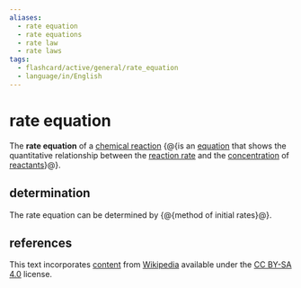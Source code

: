```yaml
---
aliases:
  - rate equation
  - rate equations
  - rate law
  - rate laws
tags:
  - flashcard/active/general/rate_equation
  - language/in/English
---
```


# rate equation

The __rate equation__ of a [chemical reaction](chemical%20reaction.md) {@{is an [equation](equation.md) that shows the quantitative relationship between the [reaction rate](reaction%20rate.md) and the [concentration](concentration.md) of [reactants](reagent.md)}@}. <!--SR:!2025-09-09,497,250-->

## determination

The rate equation can be determined by {@{method of initial rates}@}. <!--SR:!2028-12-09,1596,350-->

## references

This text incorporates [content](https://en.wikipedia.org/wiki/rate_equation) from [Wikipedia](Wikipedia.md) available under the [CC BY-SA 4.0](https://creativecommons.org/licenses/by-sa/4.0/) license.
